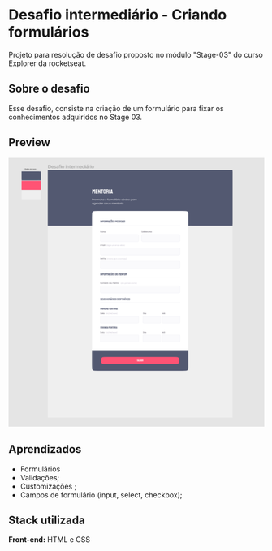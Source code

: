 
# Desafio intermediário - Criando formulários

Projeto para resolução de desafio proposto no módulo "Stage-03" do curso Explorer da rocketseat.

## Sobre o desafio

Esse desafio, consiste na criação de um formulário para fixar os conhecimentos adquiridos no Stage 03.




## Preview 

![Preview](/images/preview.png)





## Aprendizados

- Formulários
- Validações;
- Customizações ;
- Campos de formulário (input, select, checkbox);


## Stack utilizada

**Front-end:** HTML e CSS


